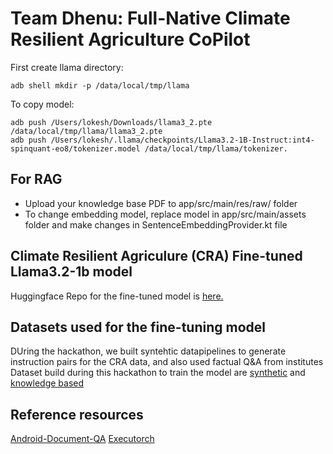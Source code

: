 # Team Dhenu: Full-Native Climate Resilient Agriculture CoPilot

First create llama directory: 
```
adb shell mkdir -p /data/local/tmp/llama
```
To copy model:
```
adb push /Users/lokesh/Downloads/llama3_2.pte /data/local/tmp/llama/llama3_2.pte
adb push /Users/lokesh/.llama/checkpoints/Llama3.2-1B-Instruct:int4-spinquant-eo8/tokenizer.model /data/local/tmp/llama/tokenizer.
```

## For RAG
- Upload your knowledge base PDF to app/src/main/res/raw/ folder
- To change embedding model, replace model in app/src/main/assets folder and make changes in SentenceEmbeddingProvider.kt file
## Climate Resilient Agriculure (CRA) Fine-tuned Llama3.2-1b model
Huggingface Repo for the fine-tuned model is [here.](chheplo/dhenu2-in-climate-llama3.2-1b)

## Datasets used for the fine-tuning model
DUring the hackathon, we built syntehtic datapipelines to generate instruction pairs for the CRA data, and also used factual Q&A from institutes
Dataset build during this hackathon to train the model are [synthetic](https://huggingface.co/datasets/KissanAI/llama-hackathon-climate-synth-qa) and [knowledge based](https://huggingface.co/datasets/KissanAI/llama-hackathon-climate-kb-qa)

## Reference resources
[Android-Document-QA](https://github.com/shubham0204/Android-Document-QA)
[Executorch](https://github.com/pytorch/executorch/blob/main/examples/models/llama/README.md#step-4-run-on-your-computer-to-validate)


